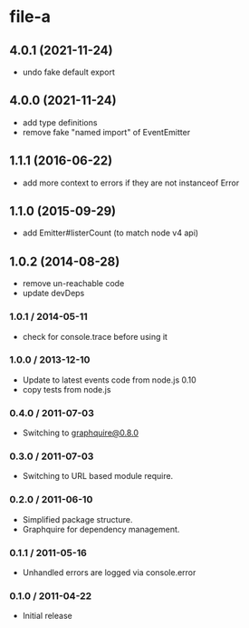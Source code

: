 # file-a

## 4.0.1 (2021-11-24)

* undo fake default export

## 4.0.0 (2021-11-24)

* add type definitions
* remove fake "named import" of EventEmitter

## 1.1.1 (2016-06-22)

* add more context to errors if they are not instanceof Error

## 1.1.0 (2015-09-29)

* add Emitter#listerCount (to match node v4 api)

## 1.0.2 (2014-08-28)

* remove un-reachable code
* update devDeps

### 1.0.1 / 2014-05-11

* check for console.trace before using it

### 1.0.0 / 2013-12-10

* Update to latest events code from node.js 0.10
* copy tests from node.js

### 0.4.0 / 2011-07-03

* Switching to graphquire@0.8.0

### 0.3.0 / 2011-07-03

* Switching to URL based module require.

### 0.2.0 / 2011-06-10

* Simplified package structure.
* Graphquire for dependency management.

### 0.1.1 / 2011-05-16

* Unhandled errors are logged via console.error

### 0.1.0 / 2011-04-22

* Initial release
